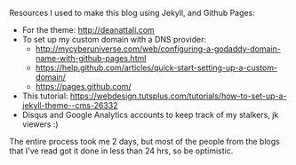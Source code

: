 Resources I used to make this blog using Jekyll, and Github Pages:

- For the theme: http://deanattali.com
- To set up my custom domain with a DNS provider: 
    - http://mycyberuniverse.com/web/configuring-a-godaddy-domain-name-with-github-pages.html
    - https://help.github.com/articles/quick-start-setting-up-a-custom-domain/
    - https://pages.github.com/
- This tutorial: https://webdesign.tutsplus.com/tutorials/how-to-set-up-a-jekyll-theme--cms-26332
- Disqus and Google Analytics accounts to keep track of my stalkers, jk viewers :)
  
The entire process took me 2 days, but most of the people from the blogs that I've read got it done in less than 24 hrs, so be optimistic.

